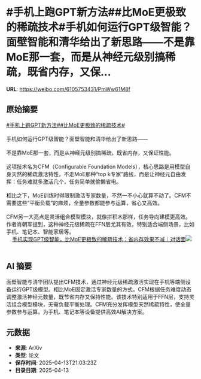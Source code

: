 # #手机上跑GPT新方法##比MoE更极致的稀疏技术#手机如何运行GPT级智能？面壁智能和清华给出了新思路——不是靠MoE那一套，而是从神经元级别搞稀疏，既省内存，又保...

**URL**: https://weibo.com/6105753431/PmWw61M8f

## 原始摘要

<a href="https://m.weibo.cn/search?containerid=231522type%3D1%26t%3D10%26q%3D%23%E6%89%8B%E6%9C%BA%E4%B8%8A%E8%B7%91GPT%E6%96%B0%E6%96%B9%E6%B3%95%23&amp;extparam=%23%E6%89%8B%E6%9C%BA%E4%B8%8A%E8%B7%91GPT%E6%96%B0%E6%96%B9%E6%B3%95%23" data-hide=""><span class="surl-text">#手机上跑GPT新方法#</span></a><a href="https://m.weibo.cn/search?containerid=231522type%3D1%26t%3D10%26q%3D%23%E6%AF%94MoE%E6%9B%B4%E6%9E%81%E8%87%B4%E7%9A%84%E7%A8%80%E7%96%8F%E6%8A%80%E6%9C%AF%23&amp;extparam=%23%E6%AF%94MoE%E6%9B%B4%E6%9E%81%E8%87%B4%E7%9A%84%E7%A8%80%E7%96%8F%E6%8A%80%E6%9C%AF%23" data-hide=""><span class="surl-text">#比MoE更极致的稀疏技术#</span></a><br><br>手机如何运行GPT级智能？面壁智能和清华给出了新思路——<br><br>不是靠MoE那一套，而是从神经元级别搞稀疏，既省内存，又保证性能。<br><br>这项技术名为CFM（Configurable Foundation Models），核心思路是用模型自身天然的稀疏激活特性，不走MoE那种“top k专家”路线，而是让神经元自由发挥：任务难就多激活几个，任务简单就偷懒省电。<br><br>相比之下，MoE训练时得限制激活专家数量，不然一不小心就算不动了。CFM不需要这些“平衡负载”的麻烦，全量参数都能参与运算，省心又高效。<br><br>CFM另一大亮点是灵活组合模型模块，就像拼积木那样，任务导向建模更高效。作者肖朝军提到，这种神经元级稀疏在FFN层尤其有效，特别适合端侧场景，比如手机、笔记本、智能家居等。<br> <a href="https://weibo.com/ttarticle/p/show?id=2309405154681583173676" data-hide=""><span class="url-icon"><img style="width: 1rem;height: 1rem" src="https://h5.sinaimg.cn/upload/2015/09/25/3/timeline_card_small_article_default.png" referrerpolicy="no-referrer"></span><span class="surl-text">手机实现GPT级智能，比MoE更极致的稀疏技术：省内存效果不减｜对话面</span></a><img style="" src="https://tvax3.sinaimg.cn/large/006Fd7o3gy1i0e83zhm8lj30r70fb76u.jpg" referrerpolicy="no-referrer"><br><br>

## AI 摘要

面壁智能与清华团队提出CFM技术，通过神经元级稀疏激活实现在手机等端侧设备运行GPT级模型。相比MoE固定激活专家数量的方式，CFM根据任务难度动态调整激活神经元数量，既节省内存又保持性能。该技术特别适用于FFN层，支持灵活组合模型模块，无需负载平衡处理。CFM充分发挥模型天然稀疏特性，使全量参数参与运算，为手机、笔记本等设备提供高效AI解决方案。

## 元数据

- **来源**: ArXiv
- **类型**: 论文
- **保存时间**: 2025-04-13T21:03:23Z
- **目录日期**: 2025-04-13
